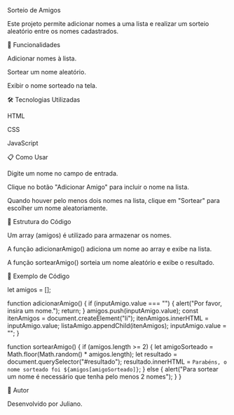 Sorteio de Amigos

Este projeto permite adicionar nomes a uma lista e realizar um sorteio aleatório entre os nomes cadastrados.

📌 Funcionalidades

Adicionar nomes à lista.

Sortear um nome aleatório.

Exibir o nome sorteado na tela.

🛠️ Tecnologias Utilizadas

HTML

CSS

JavaScript

📋 Como Usar

Digite um nome no campo de entrada.

Clique no botão "Adicionar Amigo" para incluir o nome na lista.

Quando houver pelo menos dois nomes na lista, clique em "Sortear" para escolher um nome aleatoriamente.

🔧 Estrutura do Código

Um array (amigos) é utilizado para armazenar os nomes.

A função adicionarAmigo() adiciona um nome ao array e exibe na lista.

A função sortearAmigo() sorteia um nome aleatório e exibe o resultado.

📌 Exemplo de Código

let amigos = [];

function adicionarAmigo() {
  if (inputAmigo.value === "") {
    alert("Por favor, insira um nome.");
    return;
  }
  amigos.push(inputAmigo.value);
  const itenAmigos = document.createElement("li");
  itenAmigos.innerHTML = inputAmigo.value;
  listaAmigo.appendChild(itenAmigos);
  inputAmigo.value = "";
}

function sortearAmigo() {
  if (amigos.length >= 2) {
    let amigoSorteado = Math.floor(Math.random() * amigos.length);
    let resultado = document.querySelector("#resultado");
    resultado.innerHTML = `Parabéns, o nome sorteado foi ${amigos[amigoSorteado]}`;
  } else {
    alert("Para sortear um nome é necessário que tenha pelo menos 2 nomes");
  }
}


📝 Autor

Desenvolvido por Juliano.

